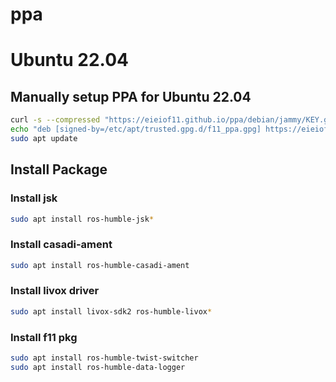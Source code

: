 # ppa

# Ubuntu 22.04
## Manually setup PPA for Ubuntu 22.04
```bash
curl -s --compressed "https://eieiof11.github.io/ppa/debian/jammy/KEY.gpg" | gpg --dearmor | sudo tee /etc/apt/trusted.gpg.d/f11_ppa.gpg >/dev/null
echo "deb [signed-by=/etc/apt/trusted.gpg.d/f11_ppa.gpg] https://eieiof11.github.io/ppa/debian/jammy ./" | sudo tee /etc/apt/sources.list.d/f11_ppa.gpg.list
sudo apt update
```

## Install Package

### Install jsk
```bash
sudo apt install ros-humble-jsk*
```

### Install casadi-ament
```bash
sudo apt install ros-humble-casadi-ament
```

### Install livox driver
```bash
sudo apt install livox-sdk2 ros-humble-livox*
```

### Install f11 pkg
```bash
sudo apt install ros-humble-twist-switcher
sudo apt install ros-humble-data-logger
```
